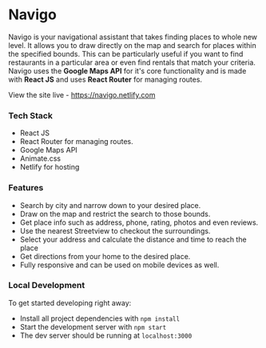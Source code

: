 # Navigo

Navigo is your navigational assistant that takes finding places to whole new level. It allows you to draw directly on the map and search for places within the specified bounds. This can be particularly useful if you want to find restaurants in a particular area or even find rentals that match your criteria. Navigo uses the **Google Maps API** for it's core functionality and is made with **React JS** and uses **React Router** for managing routes.

View the site live - https://navigo.netlify.com

### Tech Stack
* React JS
* React Router for managing routes.
* Google Maps API
* Animate.css
* Netlify for hosting

### Features 

* Search by city and narrow down to your desired place.
* Draw on the map and restrict the search to those bounds.
* Get place info such as address, phone, rating, photos and even reviews.
* Use the nearest Streetview to checkout the surroundings.
* Select your address and calculate the distance and time to reach the place
* Get directions from your home to the desired place.
* Fully responsive and can be used on mobile devices as well.

### Local Development 

To get started developing right away:

* Install all project dependencies with `npm install`
* Start the development server with `npm start`
* The dev server should be running at `localhost:3000`
